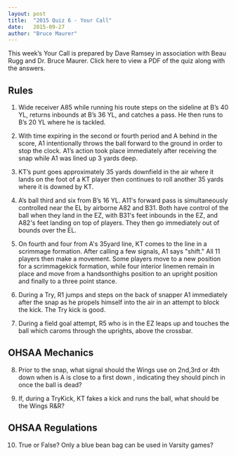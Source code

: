 ```yaml
---
layout: post
title:  "2015 Quiz 6 - Your Call"
date:   2015-09-27
author: "Bruce Maurer"
---
```


This week’s Your Call is prepared by Dave Ramsey in association with Beau Rugg
and Dr. Bruce Maurer. Click here to view a PDF of the quiz along with the
answers.

## Rules
1. Wide receiver A85 while running his route steps on the sideline at B’s 40 YL,
   returns inbounds at B’s 36 YL, and catches a pass. He then runs to B’s 20 YL
where he is tackled.

2. With time expiring in the second or fourth period and A behind in the score,
   A1 intentionally throws the ball forward to the ground in order to stop the
clock. A1’s action took place immediately after receiving the snap while A1 was
lined up 3 yards deep.

3. KT’s punt goes approximately 35 yards downfield in the air where it lands on
   the foot of a KT player then continues to roll another 35 yards where it is
downed by KT.

4. A’s ball third and six from B’s 16 YL. A11's forward pass is simultaneously
   controlled near the EL by airborne A82 and B31. Both have control of the ball
when they land in the EZ, with B31's feet inbounds in the EZ, and A82's feet
landing on top of players. They then go immediately out of bounds over the EL.

5. On fourth and four from A's 35­yard line, KT comes to the line in a scrimmage
   formation. After calling a few signals, A1 says "shift." All 11 players then
make a movement. Some players move to a new position for a scrimmage­kick
formation, while four interior linemen remain in place and move from a
hands­on­thighs position to an upright position and finally to a three point
stance.

6. During a Try, R1 jumps and steps on the back of snapper A1 immediately after
   the snap as he propels himself into the air in an attempt to block the kick.
The Try kick is good.

7. During a field goal attempt, R5 who is in the EZ leaps up and touches the
   ball which caroms through the uprights, above the crossbar.

## OHSAA Mechanics
8. Prior to the snap, what signal should the Wings use on 2nd,3rd or 4th down
   when is A is close to a first down , indicating they should pinch in once the
ball is dead?

9. If, during a Try­Kick, KT fakes a kick and runs the ball, what should be the
   Wings R&R?

## OHSAA Regulations
10. True or False? Only a blue bean bag can be used in Varsity games?
